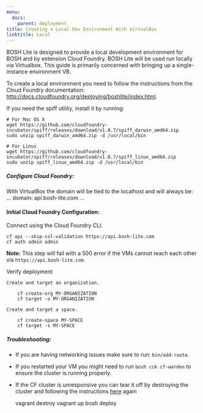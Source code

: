```yaml
---
menu:
  docs:
    parent: deployment
title: Creating a Local Dev Environment With VirtualBox
linktitle: Local
---
```


BOSH Lite is designed to provide a local development environment for BOSH and by extension Cloud Foundry. BOSH Lite will be used run locally via Virtualbox. This guide is primarily concerned with bringing up a single-instance environment VB.

To create a local environment you need to follow the instructions from the Cloud Foundry documentation: http://docs.cloudfoundry.org/deploying/boshlite/index.html.


If you need the spiff utility, install it by running:

	# For Mac OS X
	wget https://github.com/cloudfoundry-incubator/spiff/releases/download/v1.0.7/spiff_darwin_amd64.zip
	sudo unzip spiff_darwin_amd64.zip -d /usr/local/bin

	# For Linux
	wget https://github.com/cloudfoundry-incubator/spiff/releases/download/v1.0.7/spiff_linux_amd64.zip
	sudo unzip spiff_linux_amd64.zip -d /usr/local/bin


##### Configure Cloud Foundry:

With VirtualBox the domain will be tied to the localhost and will always be:
	...
	domain: api.bosh-lite.com
	...

#### Initial Cloud Foundry Configuration:

Connect using the Cloud Foundry CLI.

	cf api --skip-ssl-validation https://api.bosh-lite.com
	cf auth admin admin

**Note:** This step will fail with a 500 error if the VMs cannot reach each other via `https://api.bosh-lite.com`.

Verify deployment

	Create and target an organization.

		cf create-org MY-ORGANIZATION
		cf target -o MY-ORGANIZATION

	Create and target a space.

		cf create-space MY-SPACE
		cf target -s MY-SPACE


##### Troubleshooting:

- If you are having networking issues make sure to run: `bin/add-route`.
- If you restarted your VM you might need to run `bosh cck cf-warden` to ensure the cluster is running properly.
- If the CF cluster is unresponsive you can tear it off by destroying the cluster and following the instructions [here](http://docs.cloudfoundry.org/deploying/boshlite/create_a_manifest.html) again

	vagrant destroy
	vagrant up
	bosh deploy
